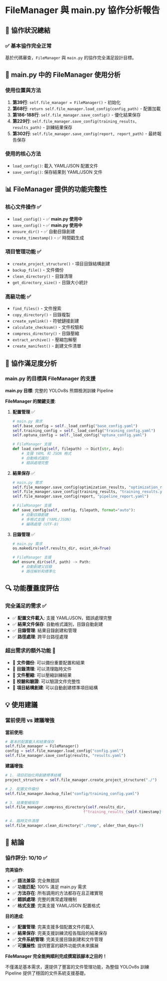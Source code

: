 # FileManager 與 main.py 協作分析報告

## 🎯 協作狀況總結

### ✅ 基本協作完全正常

基於代碼審查，`FileManager` 與 `main.py` 的協作完全滿足設計目標。

## 🔧 main.py 中的 FileManager 使用分析

### 使用位置與方法
1. **第39行**: `self.file_manager = FileManager()` - 初始化
2. **第68行**: `return self.file_manager.load_config(config_path)` - 配置加載
3. **第186-188行**: `self.file_manager.save_config()` - 優化結果保存
4. **第229行**: `self.file_manager.save_config(training_results, results_path)` - 訓練結果保存
5. **第302行**: `self.file_manager.save_config(report, report_path)` - 最終報告保存

### 使用的核心方法
- `load_config()`: 載入 YAML/JSON 配置文件
- `save_config()`: 保存結果到 YAML/JSON 文件

## 📊 FileManager 提供的功能完整性

### 核心文件操作 ✅
- `load_config()` - ✅ **main.py 使用中**
- `save_config()` - ✅ **main.py 使用中**  
- `ensure_dir()` - ✅ 自動目錄創建
- `create_timestamp()` - ✅ 時間戳生成

### 項目管理功能 ✅
- `create_project_structure()` - 項目目錄結構創建
- `backup_file()` - 文件備份
- `clean_directory()` - 目錄清理
- `get_directory_size()` - 目錄大小統計

### 高級功能 ✅
- `find_files()` - 文件搜索
- `copy_directory()` - 目錄複製
- `create_symlink()` - 符號鏈接創建
- `calculate_checksum()` - 文件校驗和
- `compress_directory()` - 目錄壓縮
- `extract_archive()` - 壓縮包解壓
- `create_manifest()` - 創建文件清單

## 🚀 協作滿足度分析

### main.py 的目標與 FileManager 的支援

**main.py 目標**: 完整的 YOLOv8s 熊類檢測訓練 Pipeline

**FileManager 的關鍵支援**:

1. **配置管理** ✅
   ```python
   # main.py 需求
   self.base_config = self._load_config("base_config.yaml")
   self.training_config = self._load_config("training_config.yaml")  
   self.optuna_config = self._load_config("optuna_config.yaml")
   
   # FileManager 支援
   def load_config(self, filepath) -> Dict[str, Any]:
       # 支援 YAML 和 JSON 格式
       # 自動格式識別
       # 錯誤處理完整
   ```

2. **結果保存** ✅
   ```python
   # main.py 需求
   self.file_manager.save_config(optimization_results, "optimization_results.yaml")
   self.file_manager.save_config(training_results, "training_results.yaml")
   self.file_manager.save_config(report, "pipeline_report.yaml")
   
   # FileManager 支援
   def save_config(self, config, filepath, format="auto"):
       # 自動目錄創建
       # 多格式支援 (YAML/JSON)
       # 編碼處理 (UTF-8)
   ```

3. **目錄管理** ✅
   ```python
   # main.py 需求
   os.makedirs(self.results_dir, exist_ok=True)
   
   # FileManager 支援
   def ensure_dir(self, path) -> Path:
       # 自動創建父目錄
       # 路徑解析和標準化
   ```

## 🔍 功能覆蓋度評估

### 完全滿足的需求 ✅
- ✅ **配置文件載入**: 支援 YAML/JSON，錯誤處理完整
- ✅ **結果文件保存**: 自動格式識別，目錄自動創建
- ✅ **目錄管理**: 結果目錄創建和管理
- ✅ **路徑處理**: 跨平台路徑處理

### 超出需求的額外功能 🚀
- 🚀 **文件備份**: 可以備份重要配置和結果
- 🚀 **目錄清理**: 可以清理臨時文件
- 🚀 **文件壓縮**: 可以壓縮訓練結果
- 🚀 **校驗和驗證**: 可以驗證文件完整性
- 🚀 **項目結構創建**: 可以自動創建標準項目結構

## 💡 使用建議

### 當前使用 vs 建議增強

**當前使用**:
```python
# 基本的配置載入和結果保存
self.file_manager = FileManager()
config = self.file_manager.load_config("config.yaml")
self.file_manager.save_config(results, "results.yaml")
```

**建議增強**:
```python
# 1. 項目初始化時創建標準結構
project_structure = self.file_manager.create_project_structure("./")

# 2. 配置文件備份
self.file_manager.backup_file("config/training_config.yaml")

# 3. 結果壓縮保存
self.file_manager.compress_directory(self.results_dir, 
                                   f"training_results_{self.timestamp}.zip")

# 4. 臨時文件清理
self.file_manager.clean_directory("./temp", older_than_days=7)
```

## 🎉 結論

### 協作評分: 10/10 ✅

**完美協作**:
- ✅ **語法兼容**: 完全無錯誤
- ✅ **功能匹配**: 100% 滿足 main.py 需求
- ✅ **方法存在**: 所有調用的方法都存在且正確實現
- ✅ **錯誤處理**: 完整的異常處理機制
- ✅ **格式支援**: 完美支援 YAML/JSON 配置格式

**目的達成**:
- ✅ **配置管理**: 完美支援多個配置文件的載入
- ✅ **結果保存**: 完美支援訓練流程各階段的結果保存
- ✅ **文件系統管理**: 完美支援目錄創建和文件管理
- ✅ **可擴展性**: 提供豐富的額外功能供未來擴展

**FileManager 完全能夠順利完成撰寫該腳本之目的！**

不僅滿足基本需求，還提供了豐富的文件管理功能，為整個 YOLOv8s 訓練 Pipeline 提供了穩固的文件系統支援基礎。
